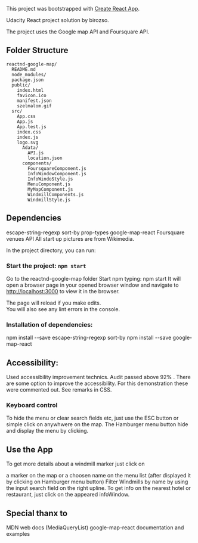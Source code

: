 This project was bootstrapped with [Create React App](https://github.com/facebookincubator/create-react-app).


Udacity React project solution by birozso.

The project uses the Google map API and Foursquare API.



## Folder Structure


```
reactnd-google-map/
  README.md
  node_modules/
  package.json
  public/
    index.html
    favicon.ico
    manifest.json
    szelmalom.gif
  src/
    App.css
    App.js
    App.test.js
    index.css
    index.js
    logo.svg
      Adata/
        API.js
        location.json
      components/
        FoursquareComponent.js
        InfoWindowComponent.js
        InfoWindoStyle.js
        MenuComponent.js
        MyMapComponent.js
        WindmillComponents.js
        WindmillStyle.js

```



## Dependencies

escape-string-regexp 
sort-by
prop-types
google-map-react
Foursquare venues API
All start up pictures are from Wikimedia.

In the project directory, you can run:

### Start the project: `npm start`

Go to the reactnd-google-map folder
Start npm typing: npm start
It will open a browser page in your opened browser window and navigate to 
[http://localhost:3000](http://localhost:3000) to view it in the browser.

The page will reload if you make edits.<br>
You will also see any lint errors in the console.

### Installation of dependencies:

npm install --save escape-string-regexp sort-by
npm install --save google-map-react

## Accessibility:

Used accessibility improvement technics. Audit passed above 92% .
There are some option to improve the accessibility. For this demonstration
these were commented out. See remarks in CSS.

### Keyboard control

To hide the menu or clear search fields etc, just use the ESC button or simple click on anywhwere on the map.
The Hamburger menu button hide and display the menu by clicking.

## Use the App

To get more details about a windmill marker just click on

a marker on the map or
a choosen name on the menu list (after displayed it by clicking on Hamburger menu button)
Filter Windmills by name by using the input search field on the right upline.
To get info on the nearest hotel or restaurant, just click on the appeared infoWindow.


## Special thanx to 
MDN web docs (MediaQueryList)
google-map-react documentation and examples

